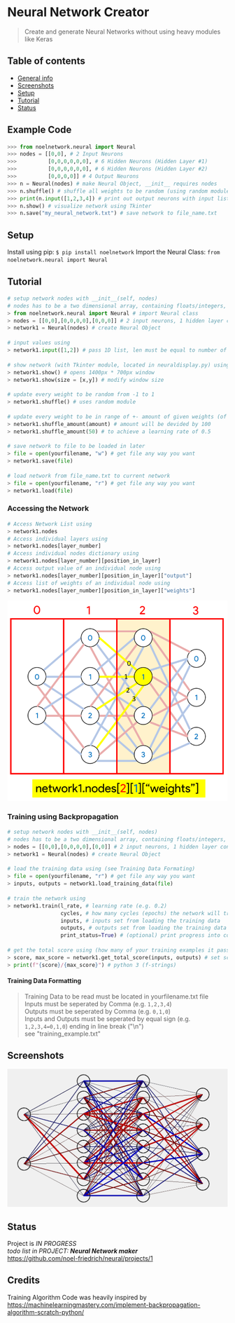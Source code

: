# Neural Network Creator
> Create and generate Neural Networks without using heavy modules like Keras

## Table of contents
* [General info](#general-info)
* [Screenshots](#screenshots)
* [Setup](#setup)
* [Tutorial](#tutorial)
* [Status](#status)

## Example Code
```python
>>> from noelnetwork.neural import Neural
>>> nodes = [[0,0], # 2 Input Neurons
>>>          [0,0,0,0,0,0], # 6 Hidden Neurons (Hidden Layer #1)
>>>          [0,0,0,0,0,0], # 6 Hidden Neurons (Hidden Layer #2)
>>>          [0,0,0,0]] # 4 Output Neurons
>>> n = Neural(nodes) # make Neural Object, __init__ requires nodes
>>> n.shuffle() # shuffle all weights to be random (using random module)
>>> print(n.input([1,2,3,4]) # print out output neurons with input list
>>> n.show() # visualize network using Tkinter
>>> n.save("my_neural_network.txt") # save network to file_name.txt
```

## Setup

Install using pip: ```$ pip install noelnetwork```
Import the Neural Class: ```from noelnetwork.neural import Neural```


## Tutorial
```python
# setup network nodes with __init__(self, nodes)
# nodes has to be a two dimensional array, containing floats/integers, representing nodes  
> from noelnetwork.neural import Neural # import Neural class
> nodes = [[0,0],[0,0,0,0],[0,0,0]] # 2 input neurons, 1 hidden layer containing 4 neurons, 3 output neurons
> network1 = Neural(nodes) # create Neural Object

# input values using  
> network1.input([1,2]) # pass 1D list, len must be equal to number of input neurons

# show network (with Tkinter module, located in neuraldisplay.py) using  
> network1.show() # opens 1400px * 700px window
> network1.show(size = [x,y]) # modify window size

# update every weight to be random from -1 to 1  
> network1.shuffle() # uses random module

# update every weight to be in range of +- amount of given weights (of another neural network)
> network1.shuffle_amount(amount) # amount will be devided by 100
> network1.shuffle_amount(50) # to achieve a learning rate of 0.5

# save network to file to be loaded in later 
> file = open(yourfilename, "w") # get file any way you want  
> network1.save(file)

# load network from file_name.txt to current network  
> file = open(yourfilename, "r") # get file any way you want  
> network1.load(file)
```
### Accessing the Network
```python
# Access Network List using
> network1.nodes
# Access individual layers using
> network1.nodes[layer_number]
# Access individual nodes dictionary using
> network1.nodes[layer_number][position_in_layer]
# Access output value of an individual node using
> network1.nodes[layer_number][position_in_layer]["output"]
# Access list of weights of an individual node using
> network1.nodes[layer_number][position_in_layer]["weights"]
```
![Example screenshot](https://github.com/noel-friedrich/neural/blob/main/neuralnodesstructure.PNG "Neural Network List Structure")
### Training using Backpropagation
```python
# setup network nodes with __init__(self, nodes)
# nodes has to be a two dimensional array, containing floats/integers, representing nodes  
> nodes = [[0,0],[0,0,0,0],[0,0]] # 2 input neurons, 1 hidden layer containing 4 neurons, 2 output neurons
> network1 = Neural(nodes) # create Neural Object

# load the training data using (see Training Data Formating)  
> file = open(yourfilename, "r") # get file any way you want  
> inputs, outputs = network1.load_training_data(file)

# train the network using
> network1.train(l_rate, # learning rate (e.g. 0.2)
                 cycles, # how many cycles (epochs) the network will train through (e.g. 1000)
                 inputs, # inputs set from loading the training data
                 outputs, # outputs set from loading the training data
                 print_status=True) # (optional) print progress into console (Default is False)

# get the total score using (how many of your training examples it passes)
> score, max_score = network1.get_total_score(inputs, outputs) # set score and max_score
> print(f"{score}/{max_score}") # python 3 (f-strings)
```
#### Training Data Formatting
> Training Data to be read must be located in yourfilename.txt file  
> Inputs must be seperated by Comma (e.g. ```1,2,3,4```)  
> Outputs must be seperated by Comma (e.g. ```0,1,0```)  
> Inputs and Outputs must be seperated by equal sign (e.g. ```1,2,3,4=0,1,0```) ending in line break ("\n")  
> see "training_example.txt"  

## Screenshots
![Example screenshot](https://github.com/noel-friedrich/neural/blob/main/neural2884.PNG "Tkinter Visualization of Neural Network")

## Status
Project is _IN PROGRESS_  
_todo list in PROJECT: __Neural Network maker___  
https://github.com/noel-friedrich/neural/projects/1

## Credits
Training Algorithm Code was heavily inspired by https://machinelearningmastery.com/implement-backpropagation-algorithm-scratch-python/
